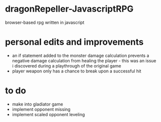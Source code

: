 # dragonRepeller-JavascriptRPG
 browser-based rpg written in javascript

# personal edits and improvements
- an if statement added to the monster damage calculation prevents a negative damage calculation from healing the player - this was an issue i discovered during a playthrough of the original game
- player weapon only has a chance to break upon a successful hit

# to do
- make into gladiator game
- implement opponent missing
- implement scaled opponent leveling
